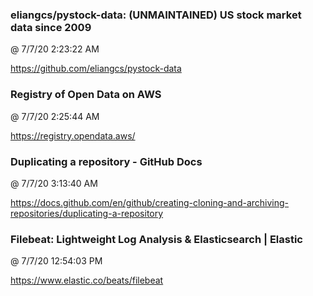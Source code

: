 ﻿

### eliangcs/pystock-data: (UNMAINTAINED) US stock market data since 2009
@ 7/7/20 2:23:22 AM

https://github.com/eliangcs/pystock-data



### Registry of Open Data on AWS
@ 7/7/20 2:25:44 AM

https://registry.opendata.aws/



### Duplicating a repository - GitHub Docs
@ 7/7/20 3:13:40 AM

https://docs.github.com/en/github/creating-cloning-and-archiving-repositories/duplicating-a-repository



### Filebeat: Lightweight Log Analysis & Elasticsearch | Elastic
@ 7/7/20 12:54:03 PM

https://www.elastic.co/beats/filebeat

